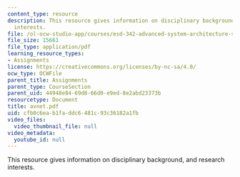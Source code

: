 ```yaml
---
content_type: resource
description: This resource gives information on disciplinary background, and research
  interests.
file: /ol-ocw-studio-app/courses/esd-342-advanced-system-architecture-spring-2006/cfb0c6eab1faddc6481c93c36182a1fb_avnet.pdf
file_size: 15661
file_type: application/pdf
learning_resource_types:
- Assignments
license: https://creativecommons.org/licenses/by-nc-sa/4.0/
ocw_type: OCWFile
parent_title: Assignments
parent_type: CourseSection
parent_uid: 44948e84-69d8-66d0-e9ed-8e2abd23373b
resourcetype: Document
title: avnet.pdf
uid: cfb0c6ea-b1fa-ddc6-481c-93c36182a1fb
video_files:
  video_thumbnail_file: null
video_metadata:
  youtube_id: null
---
```

This resource gives information on disciplinary background, and research interests.